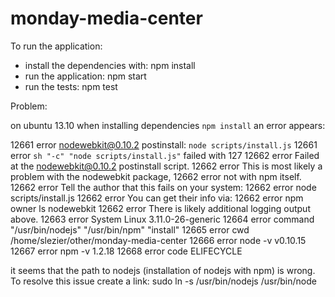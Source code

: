monday-media-center
===================

To run the application:

- install the dependencies with: npm install
- run the application: npm start
- run the tests: npm test



Problem:

on ubuntu 13.10 when installing dependencies `npm install` an error appears:

12661 error nodewebkit@0.10.2 postinstall: `node scripts/install.js`
12661 error `sh "-c" "node scripts/install.js"` failed with 127
12662 error Failed at the nodewebkit@0.10.2 postinstall script.
12662 error This is most likely a problem with the nodewebkit package,
12662 error not with npm itself.
12662 error Tell the author that this fails on your system:
12662 error     node scripts/install.js
12662 error You can get their info via:
12662 error     npm owner ls nodewebkit
12662 error There is likely additional logging output above.
12663 error System Linux 3.11.0-26-generic
12664 error command "/usr/bin/nodejs" "/usr/bin/npm" "install"
12665 error cwd /home/slezier/other/monday-media-center
12666 error node -v v0.10.15
12667 error npm -v 1.2.18
12668 error code ELIFECYCLE

it seems that the path to nodejs (installation of nodejs with npm) is wrong.
To resolve this issue create a link: 
sudo ln -s /usr/bin/nodejs /usr/bin/node

